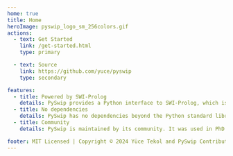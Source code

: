 ```yaml
---
home: true
title: Home
heroImage: pyswip_logo_sm_256colors.gif
actions:
  - text: Get Started
    link: /get-started.html
    type: primary

  - text: Source
    link: https://github.com/yuce/pyswip
    type: secondary

features:
  - title: Powered by SWI-Prolog
    details: PySwip provides a Python interface to SWI-Prolog, which is the most popular Prolog implementation today with a large community.
  - title: No dependencies
    details: PySwip has no dependencies beyond the Python standard library. It runs on Linux, MacOS, Windows, OpenBSD and everywhere else SWI-Prolog runs.
  - title: Community
    details: PySwip is maintained by its community. It was used in PhD and master's theses, scientific papers,  student projects and a book.

footer: MIT Licensed | Copyright © 2024 Yüce Tekol and PySwip Contributors
---
```

